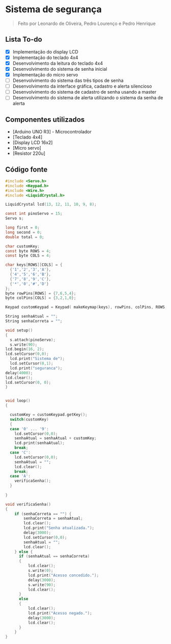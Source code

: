 # Sistema de segurança
> Feito por Leonardo de Oliveira, Pedro Lourenço e Pedro Henrique

## Lista To-do

- [x] Implementação do display LCD
- [x] Implementação do teclado 4x4
- [x] Desenvolvimento da leitura do teclado 4x4
- [x] Desenvolvimento do sistema de senha inicial
- [x] Implementação do micro servo
- [ ] Desenvolvimento do sistema das três tipos de senha
- [ ] Desenvolvimento da interface gráfica, cadastro e alerta silencioso
- [ ] Desenvolvimento do sistema de cadastro de senha usando a master
- [ ] Desenvolvimento do sistema de alerta utilizando o sistema da senha de alerta

## Componentes utilizados

- [Arduino UNO R3] - Microcontrolador
- [Teclado 4x4]
- [Display LCD 16x2]
- [Micro servo]
- [Resistor 220u]

## Código fonte

```c
#include <Servo.h>
#include <Keypad.h>
#include <Wire.h> 
#include <LiquidCrystal.h>

LiquidCrystal lcd(13, 12, 11, 10, 9, 8);

const int pinoServo = 15;
Servo s;

long first = 0;
long second = 0;
double total = 0;

char customKey;
const byte ROWS = 4;
const byte COLS = 4;

char keys[ROWS][COLS] = {
  {'1','2','3','A'},
  {'4','5','6','B'},
  {'7','8','9','C'},
  {'*','0','#','D'}
};
byte rowPins[ROWS] = {7,6,5,4};
byte colPins[COLS] = {3,2,1,0};

Keypad customKeypad = Keypad( makeKeymap(keys), rowPins, colPins, ROWS, COLS); 

String senhaAtual = "";
String senhaCorreta = "";

void setup()
{
  s.attach(pinoServo);
  s.write(90);
lcd.begin(16, 2);
lcd.setCursor(0,0);
  lcd.print("Sistema de");
  lcd.setCursor(0,1);
  lcd.print("seguranca");
delay(4000);
lcd.clear();
lcd.setCursor(0, 0);
}


void loop()
{

  customKey = customKeypad.getKey();
  switch(customKey) 
  {
  case '0' ... '9':
    lcd.setCursor(0,0);
    senhaAtual = senhaAtual + customKey;
    lcd.print(senhaAtual);
    break;
  case 'C':
    lcd.setCursor(0,0);
    senhaAtual = "";
    lcd.clear();
    break;
  case 'A':
    verificaSenha();
  }
  
}

void verificaSenha()
{
  	if (senhaCorreta == "") {
      	senhaCorreta = senhaAtual;
    	lcd.clear();
        lcd.print("Senha atualizada.");
      	delay(3000);
      	lcd.setCursor(0,0);
        senhaAtual = "";
        lcd.clear();
    } else {
      if (senhaAtual == senhaCorreta)
      {
          lcd.clear();
          s.write(0);
          lcd.print("Acesso concedido.");
          delay(3000);
          s.write(90);
          lcd.clear();
      }
      else
      {
          lcd.clear();
          lcd.print("Acesso negado.");
          delay(3000);
          lcd.clear();
      }
    }
}
```
